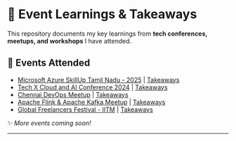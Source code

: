 # 📌 Event Learnings & Takeaways  

This repository documents my key learnings from **tech conferences, meetups, and workshops** I have attended.  

## 🚀 Events Attended  

- [Microsoft Azure SkillUp Tamil Nadu - 2025](events/microsoft-azure-skillup-2025.md) | [Takeaways](takeaways/microsoft-azure-skillup-2025-takeaways.md)  
- [Tech X Cloud and AI Conference 2024](events/tech-x-cloud-ai.md) | [Takeaways](takeaways/tech-x-cloud-ai-takeaways.md)  
- [Chennai DevOps Meetup](events/chennai-devops-meetup.md) | [Takeaways](takeaways/chennai-devops-meetup-takeaways.md)  
- [Apache Flink & Apache Kafka Meetup](events/apache-flink-kafka.md) | [Takeaways](takeaways/apache-flink-kafka-takeaways.md)  
- [Global Freelancers Festival - IITM](events/global-freelancers-festival.md) | [Takeaways](takeaways/global-freelancers-festival-takeaways.md)  

✨ *More events coming soon!*  

---
